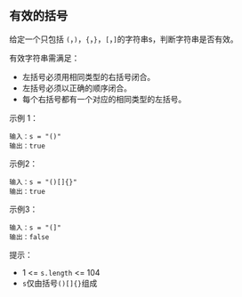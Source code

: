 ## 有效的括号

给定一个只包括 `(`，`)`，`{`，`}`，`[`，`]`的字符串s，判断字符串是否有效。

有效字符串需满足：

* 左括号必须用相同类型的右括号闭合。
* 左括号必须以正确的顺序闭合。
* 每个右括号都有一个对应的相同类型的左括号。


示例 1：
```
输入：s = "()"
输出：true
```
示例2：
```
输入：s = "()[]{}"
输出：true
```
示例3：
```
输入：s = "(]"
输出：false
```

提示：

* 1 <= `s.length` <= 104
* `s`仅由括号`()[]{}`组成